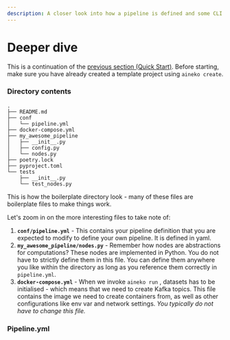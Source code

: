 ```yaml
---
description: A closer look into how a pipeline is defined and some CLI commands
---
```


# Deeper dive

This is a continuation of the [previous section (Quick Start)](http://127.0.0.1:5000/o/ShdDMx0cKFmhzyW8MlIt/s/vWEVF5jYXkgdTAeQH5nC/). Before starting, make sure you have already created a template project using `aineko create`.&#x20;

### Directory contents

```
.
├── README.md
├── conf
│   └── pipeline.yml
├── docker-compose.yml
├── my_awesome_pipeline
│   ├── __init__.py
│   ├── config.py
│   └── nodes.py
├── poetry.lock
├── pyproject.toml
└── tests
    ├── __init__.py
    └── test_nodes.py
```

This is how the boilerplate directory look - many of these files are boilerplate files to make things work.&#x20;

Let's zoom in on the more interesting files to take note of:&#x20;

1. **`conf/pipeline.yml`** - This contains your pipeline definition that you are expected to modify to define your own pipeline. It is defined in yaml.&#x20;
2. **`my_awesome_pipeline/nodes.py`** - Remember how nodes are abstractions for computations? These nodes are implemented in Python. You do not have to strictly define them in this file. You can define them anywhere you like within the directory as long as you reference them correctly in `pipeline.yml`.&#x20;
3. **`docker-compose.yml`** - When we invoke `aineko run` , datasets has to be initialised - which means that we need to create Kafka topics. This file contains the image we need to create containers from, as well as other configurations like env var and network settings. _You typically do not have to change this file._&#x20;

### Pipeline.yml&#x20;





